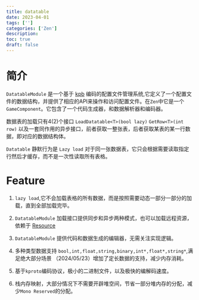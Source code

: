 ```yaml
---
title: datatable
date: 2023-04-01
tags: ['']
categories: ['Zen']
description: 
toc: true
draft: false
---
```




# 简介

`DatatableModule` 是一个基于 [kpb](/post/kproto) 编码的配置文件管理系统,它定义了一个配置文件的数据结构，并提供了相应的API来操作和访问配置文件。在`Zen`中它是一个`GameComponent`。它包含了一个代码生成器，和数据解析器和编码器。

数据表的加载只有4(2)个接口  `LoadDatatable<T>(bool lazy)` `GetRow<T>(int row)` 以及一套同作用的异步接口，前者获取一整张表，后者获取某表的某一行数据，即对应的数据结构体。


`Datatable` 静默行为是 `Lazy load` 对于同一张数据表，它只会根据需要读取指定行然后才缓存，而不是一次性读取所有表格。


# Feature

1. `lazy load`,它不会加载表格的所有数据，而是按照需要动态一部分一部分的加载，直到全部加载完毕。

2. `DatatableModule` 加载接口提供同步和异步两种模式，也可以加载远程资源，依赖于 [Resource](/post/Zen/2)

3. `DatatableModule` 提供代码和数据生成的编辑器，无需关注实现逻辑。

4. 多种类型数据支持 `bool,int,float,string,binary,int*,float*,string*`,满足绝大部分场景
    （2024/05/23）增加了定长数据的支持，减少内存消耗。

5. 基于`kproto`编码协议，极小的二进制文件，以及极快的编解码速度。

6. 栈内存映射，大部分情况下不需要开辟堆空间，节省一部分堆内存的分配，减少`Mono Reserved`的分配。 



<!--adsense-->